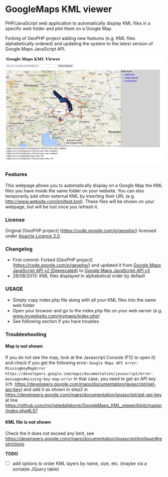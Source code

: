 GoogleMaps KML viewer
=====================

PHP/JavaScript web application to automatically display KML files in a specific web folder and plot them on a Google Map.

Forking of GeoPHP project adding new features (e.g. KML files alphabetically ordered) and updating the system to the latest version of Google Maps JavaScript API.

![Screenshot](images/screenshot.png)

### Features
This webpage allows you to automatically display on a Google Map the KML files you have inside the same folder on your website.
You can also temporarily add other external KML by inserting their URL (e.g. http://www.website.com/kmltest.kml).
These files will be shown on your webpage, but will be lost once you refresh it.

### License
Original [GeoPHP project] (https://code.google.com/p/geophp/) licensed under [Apache Licence 2.0](http://www.apache.org/licenses/LICENSE-2.0.html).

### Changelog
- First commit: Forked [GeoPHP project] (https://code.google.com/p/geophp/) and updated it from [Google Maps JavaScript API v2 (Deprecated)](https://developers.google.com/maps/documentation/javascript/v2/reference) to [Google Maps JavaScript API v3](https://developers.google.com/maps/documentation/javascript/)
- 28/08/2013: KML files displayed in alphabetical order by default 

### USAGE
 - Simply copy index.php file along with all your KML files into the same web folder
 - Open your browser and go to the index.php file on your web server (e.g. www.mywebsite.com/mymaps/index.php)
 - See following section if you have troubles

### Troubleshooting
#### Map is not shown
If you do not see the map, look at the Javascript Console (F12 to open it) and check if you get the following error:
`Google Maps API error: MissingKeyMapError https://developers.google.com/maps/documentation/javascript/error-messages#missing-key-map-error`
In that case, you need to get an API key (cfr. https://developers.google.com/maps/documentation/javascript/get-api-key) and add it as shown in step2 in https://developers.google.com/maps/documentation/javascript/get-api-key at line https://github.com/micheledallatorre/GoogleMaps_KML_viewer/blob/master/index.php#L57

#### KML file is not shown
Check the it does not exceed any limit, see https://developers.google.com/maps/documentation/javascript/kmllayer#restrictions


__TODO__
- [ ] add options to order KML layers by name, size, etc. (maybe via a sortable JQuery table)
